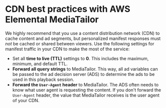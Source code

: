 # CDN best practices with AWS Elemental MediaTailor<a name="cdn-bp"></a>

We highly recommend that you use a content distribution network \(CDN\) to cache content and ad segments, but personalized manifest responses must *not* be cached or shared between viewers\. Use the following settings for manifest traffic in your CDN to make the most of the service:
+ Set all **time to live \(TTL\)** settings to **0**\. This includes the maximum, minimum, and default TTL\.
+ **Forward all query strings** to MediaTailor\. This way, all ad variables can be passed to the ad decision server \(ADS\) to determine the ads to be used in this playback session\.
+ **Forward the `User-Agent` header** to MediaTailor\. The ADS often needs to know what user agent is requesting the content\. If you don't forward the `User-Agent` header, the value that MediaTailor receives is the user agent of your CDN\.